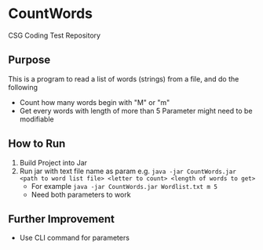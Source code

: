 # CountWords
CSG Coding Test Repository
## Purpose
This is a program to read a list of words (strings) from a file, and do the following
 - Count how many words begin with "M" or "m"
 - Get every words with length of more than 5
Parameter might need to be modifiable

## How to Run
1. Build Project into Jar
2. Run jar with text file name as param e.g. `java -jar CountWords.jar <path to word list file> <letter to count> <length of words to get>`
   - For example `java -jar CountWords.jar Wordlist.txt m 5`
   - Need both parameters to work
  
## Further Improvement
- Use CLI command for parameters
